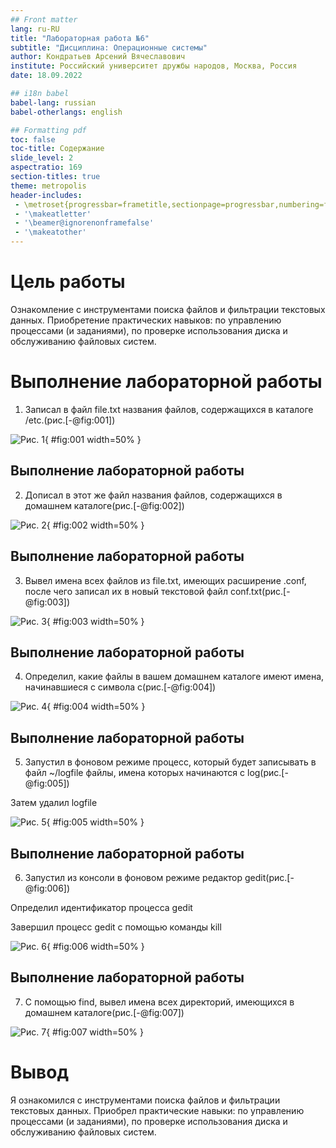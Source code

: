 ```yaml
---
## Front matter
lang: ru-RU
title: "Лабораторная работа №6"
subtitle: "Дисциплина: Операционные системы"
author: Кондратьев Арсений Вячеславович
institute: Российский университет дружбы народов, Москва, Россия
date: 18.09.2022

## i18n babel
babel-lang: russian
babel-otherlangs: english

## Formatting pdf
toc: false
toc-title: Содержание
slide_level: 2
aspectratio: 169
section-titles: true
theme: metropolis
header-includes:
 - \metroset{progressbar=frametitle,sectionpage=progressbar,numbering=fraction}
 - '\makeatletter'
 - '\beamer@ignorenonframefalse'
 - '\makeatother'
---
```



# Цель работы

Ознакомление с инструментами поиска файлов и фильтрации текстовых данных.
Приобретение практических навыков: по управлению процессами (и заданиями), по
проверке использования диска и обслуживанию файловых систем.

# Выполнение лабораторной работы

1.	Записал в файл file.txt названия файлов, содержащихся в каталоге /etc.(рис.[-@fig:001])

 ![Рис. 1](image/1.png){ #fig:001 width=50% }
 
## Выполнение лабораторной работы

 2. Дописал в этот же файл названия файлов, содержащихся в домашнем каталоге(рис.[-@fig:002])

 ![Рис. 2](image/2.png){ #fig:002 width=50% }
 
## Выполнение лабораторной работы

3. Вывел имена всех файлов из file.txt, имеющих расширение .conf, после чего
записал их в новый текстовой файл conf.txt(рис.[-@fig:003])

 ![Рис. 3](image/3.png){ #fig:003 width=50% }
 
## Выполнение лабораторной работы

4. Определил, какие файлы в вашем домашнем каталоге имеют имена, начинавшиеся
с символа c(рис.[-@fig:004])

 ![Рис. 4](image/4.png){ #fig:004 width=50% }

## Выполнение лабораторной работы

5. Запустил в фоновом режиме процесс, который будет записывать в файл ~/logfile
файлы, имена которых начинаются с log(рис.[-@fig:005])

Затем удалил logfile

 ![Рис. 5](image/6.png){ #fig:005 width=50% }

## Выполнение лабораторной работы

6.	Запустил из консоли в фоновом режиме редактор gedit(рис.[-@fig:006])

Определил идентификатор процесса gedit

Завершил процесс gedit с помощью команды kill

 ![Рис. 6](image/7.png){ #fig:006 width=50% }

## Выполнение лабораторной работы

7. С помощью find, вывел имена всех директорий, имеющихся в домашнем каталоге(рис.[-@fig:007])

 ![Рис. 7](image/9.png){ #fig:007 width=50% }
 
# Вывод

Я ознакомился с инструментами поиска файлов и фильтрации текстовых данных.
Приобрел практические навыки: по управлению процессами (и заданиями), по
проверке использования диска и обслуживанию файловых систем.



